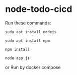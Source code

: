 # node-todo-cicd

Run these commands:


`sudo apt install nodejs`


`sudo apt install npm`


`npm install`

`node app.js`

or Run by docker compose




